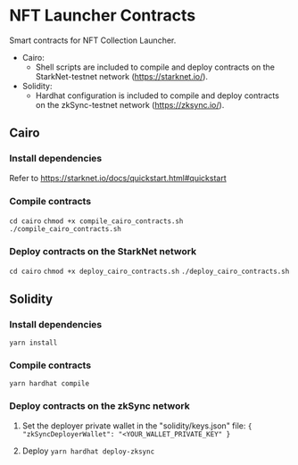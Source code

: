 # NFT Launcher Contracts
Smart contracts for NFT Collection Launcher.

- Cairo:
  - Shell scripts are included to compile and deploy contracts on the StarkNet-testnet network (https://starknet.io/).
- Solidity:
  - Hardhat configuration is included to compile and deploy contracts on the zkSync-testnet network (https://zksync.io/).


## Cairo

### Install dependencies

Refer to https://starknet.io/docs/quickstart.html#quickstart

### Compile contracts

`cd cairo` 
`chmod +x compile_cairo_contracts.sh` 
`./compile_cairo_contracts.sh` 

### Deploy contracts on the StarkNet network

`cd cairo`
`chmod +x deploy_cairo_contracts.sh`
`./deploy_cairo_contracts.sh`

## Solidity

### Install dependencies

`yarn install`

### Compile contracts

`yarn hardhat compile`

### Deploy contracts on the zkSync network

1. Set the deployer private wallet in the "solidity/keys.json" file:
`{  "zkSyncDeployerWallet": "<YOUR_WALLET_PRIVATE_KEY" }`

2. Deploy
`yarn hardhat deploy-zksync`
 
